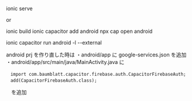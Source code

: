 ionic serve

or

ionic build
ionic capacitor add android
npx cap open android

<!-- 実機デバッグ -->
ionic capacitor run android -l --external

android prj を作り直した時は
・android/app に google-services.json を追加
・android/app/src/main/java/MainActivity.java に
```
　import com.baumblatt.capacitor.firebase.auth.CapacitorFirebaseAuth;
　add(CapacitorFirebaseAuth.class);
```
　を追加
